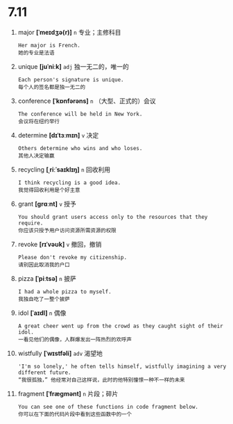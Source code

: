 # 7.11

































1. major **[ˈmeɪdʒə(r)]** `n` 专业；主修科目
    ```
    Her major is French.
    她的专业是法语
    ```

2. unique **[juˈniːk]** `adj` 独一无二的，唯一的
    ```
    Each person's signature is unique.
    每个人的签名都是独一无二的
    ```

3. conference **[ˈkɒnfərəns]** `n` （大型、正式的）会议
    ```
    The conference will be held in New York.
    会议将在纽约举行
    ```

4. determine **[dɪˈtɜːmɪn]** `v` 决定
    ```
    Others determine who wins and who loses.
    其他人决定输赢
    ```

5. recycling **[ˌriːˈsaɪklɪŋ]** `n` 回收利用
    ```
    I think recycling is a good idea.
    我觉得回收利用是个好主意
    ```

6. grant **[ɡrɑːnt]** `v` 授予
    ```
    You should grant users access only to the resources that they require.
    你应该只授予用户访问资源所需资源的权限
    ```

7. revoke **[rɪˈvəʊk]** `v` 撤回，撤销
    ```
    Please don't revoke my citizenship.
    请别因此取消我的户口
    ```

8. pizza **[ˈpiːtsə]** `n` 披萨
    ```
    I had a whole pizza to myself.
    我独自吃了一整个披萨
    ```

9. idol **[ˈaɪdl]** `n` 偶像
    ```
    A great cheer went up from the crowd as they caught sight of their idol.
    一看见他们的偶像，人群爆发出一阵热烈的欢呼声
    ```

10. wistfully **[ˈwɪstfəli]** `adv` 渴望地
    ```
    'I'm so lonely,' he often tells himself, wistfully imagining a very different future.
    “我很孤独，” 他经常对自己这样说，此时的他特别憧憬一种不一样的未来
    ```

11. fragment **[ˈfræɡmənt]** `n` 片段；碎片
    ```
    You can see one of these functions in code fragment below.
    你可以在下面的代码片段中看到这些函数中的一个
    ```
